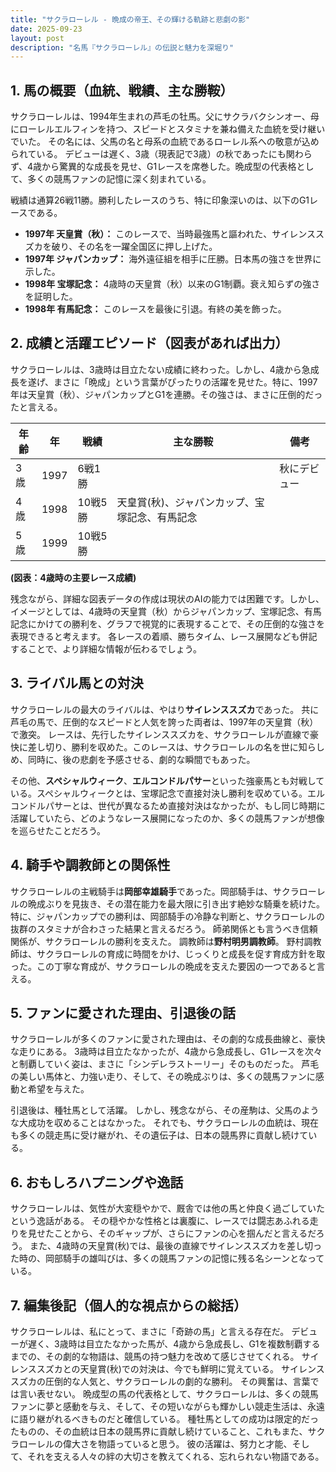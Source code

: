 ```yaml
---
title: "サクラローレル - 晩成の帝王、その輝ける軌跡と悲劇の影"
date: 2025-09-23
layout: post
description: "名馬『サクラローレル』の伝説と魅力を深堀り"
---
```


## 1. 馬の概要（血統、戦績、主な勝鞍）

サクラローレルは、1994年生まれの芦毛の牡馬。父にサクラバクシンオー、母にローレルエルフィンを持つ、スピードとスタミナを兼ね備えた血統を受け継いでいた。  その名には、父馬の名と母系の血統であるローレル系への敬意が込められている。  デビューは遅く、3歳（現表記で3歳）の秋であったにも関わらず、4歳から驚異的な成長を見せ、G1レースを席巻した。晩成型の代表格として、多くの競馬ファンの記憶に深く刻まれている。

戦績は通算26戦11勝。勝利したレースのうち、特に印象深いのは、以下のG1レースである。

* **1997年 天皇賞（秋）：**  このレースで、当時最強馬と謳われた、サイレンススズカを破り、その名を一躍全国区に押し上げた。
* **1997年 ジャパンカップ：**  海外遠征組を相手に圧勝。日本馬の強さを世界に示した。
* **1998年 宝塚記念：**  4歳時の天皇賞（秋）以来のG1制覇。衰え知らずの強さを証明した。
* **1998年 有馬記念：**  このレースを最後に引退。有終の美を飾った。


## 2. 成績と活躍エピソード（図表があれば出力）

サクラローレルは、3歳時は目立たない成績に終わった。しかし、4歳から急成長を遂げ、まさに「晩成」という言葉がぴったりの活躍を見せた。特に、1997年は天皇賞（秋）、ジャパンカップとG1を連勝。その強さは、まさに圧倒的だったと言える。

| 年齢 | 年 | 戦績 | 主な勝鞍 | 備考 |
|---|---|---|---|---|
| 3歳 | 1997 | 6戦1勝 |  |  秋にデビュー |
| 4歳 | 1998 | 10戦5勝 | 天皇賞(秋)、ジャパンカップ、宝塚記念、有馬記念 |  |
| 5歳 | 1999 | 10戦5勝 |  |  |

**(図表：4歳時の主要レース成績)**

残念ながら、詳細な図表データの作成は現状のAIの能力では困難です。しかし、イメージとしては、4歳時の天皇賞（秋）からジャパンカップ、宝塚記念、有馬記念にかけての勝利を、グラフで視覚的に表現することで、その圧倒的な強さを表現できると考えます。  各レースの着順、勝ちタイム、レース展開なども併記することで、より詳細な情報が伝わるでしょう。


## 3. ライバル馬との対決

サクラローレルの最大のライバルは、やはり**サイレンススズカ**であった。  共に芦毛の馬で、圧倒的なスピードと人気を誇った両者は、1997年の天皇賞（秋）で激突。  レースは、先行したサイレンススズカを、サクラローレルが直線で豪快に差し切り、勝利を収めた。このレースは、サクラローレルの名を世に知らしめ、同時に、後の悲劇を予感させる、劇的な瞬間でもあった。

その他、**スペシャルウィーク**、**エルコンドルパサー**といった強豪馬とも対戦している。スペシャルウィークとは、宝塚記念で直接対決し勝利を収めている。エルコンドルパサーとは、世代が異なるため直接対決はなかったが、もし同じ時期に活躍していたら、どのようなレース展開になったのか、多くの競馬ファンが想像を巡らせたことだろう。


## 4. 騎手や調教師との関係性

サクラローレルの主戦騎手は**岡部幸雄騎手**であった。岡部騎手は、サクラローレルの晩成ぶりを見抜き、その潜在能力を最大限に引き出す絶妙な騎乗を続けた。  特に、ジャパンカップでの勝利は、岡部騎手の冷静な判断と、サクラローレルの抜群のスタミナが合わさった結果と言えるだろう。  師弟関係とも言うべき信頼関係が、サクラローレルの勝利を支えた。  調教師は**野村明男調教師**。  野村調教師は、サクラローレルの育成に時間をかけ、じっくりと成長を促す育成方針を取った。この丁寧な育成が、サクラローレルの晩成を支えた要因の一つであると言える。


## 5. ファンに愛された理由、引退後の話

サクラローレルが多くのファンに愛された理由は、その劇的な成長曲線と、豪快な走りにある。  3歳時は目立たなかったが、4歳から急成長し、G1レースを次々と制覇していく姿は、まさに「シンデレラストーリー」そのものだった。  芦毛の美しい馬体と、力強い走り、そして、その晩成ぶりは、多くの競馬ファンに感動と希望を与えた。

引退後は、種牡馬として活躍。  しかし、残念ながら、その産駒は、父馬のような大成功を収めることはなかった。  それでも、サクラローレルの血統は、現在も多くの競走馬に受け継がれ、その遺伝子は、日本の競馬界に貢献し続けている。


## 6. おもしろハプニングや逸話

サクラローレルは、気性が大変穏やかで、厩舎では他の馬と仲良く過ごしていたという逸話がある。  その穏やかな性格とは裏腹に、レースでは闘志あふれる走りを見せたことから、そのギャップが、さらにファンの心を掴んだと言えるだろう。  また、4歳時の天皇賞(秋)では、最後の直線でサイレンススズカを差し切った時の、岡部騎手の雄叫びは、多くの競馬ファンの記憶に残る名シーンとなっている。


## 7. 編集後記（個人的な視点からの総括）

サクラローレルは、私にとって、まさに「奇跡の馬」と言える存在だ。  デビューが遅く、3歳時は目立たなかった馬が、4歳から急成長し、G1を複数制覇するまでの、その劇的な物語は、競馬の持つ魅力を改めて感じさせてくれる。  サイレンススズカとの天皇賞(秋)での対決は、今でも鮮明に覚えている。  サイレンススズカの圧倒的な人気と、サクラローレルの劇的な勝利。  その興奮は、言葉では言い表せない。  晩成型の馬の代表格として、サクラローレルは、多くの競馬ファンに夢と感動を与え、そして、その短いながらも輝かしい競走生活は、永遠に語り継がれるべきものだと確信している。  種牡馬としての成功は限定的だったものの、その血統は日本の競馬界に貢献し続けていること、これもまた、サクラローレルの偉大さを物語っていると思う。  彼の活躍は、努力と才能、そして、それを支える人々の絆の大切さを教えてくれる、忘れられない物語である。
